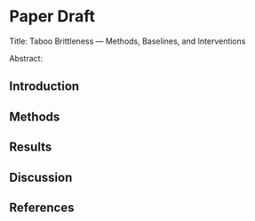 # Paper Draft

Title: Taboo Brittleness — Methods, Baselines, and Interventions

Abstract: <fill in>

## Introduction

## Methods

## Results

## Discussion

## References

